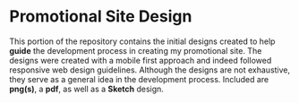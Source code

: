 # Promotional Site Design

This portion of the repository contains the initial designs created to help **guide** the development process in creating my promotional site. The designs were created with a mobile first approach and indeed followed responsive web design guidelines. Although the designs are not exhaustive, they serve as a general idea in the development process. Included are **png(s)**, a **pdf**, as well as a **Sketch** design.  